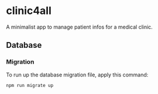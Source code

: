 # clinic4all
A minimalist app to manage patient infos for a medical clinic.

## Database
### Migration
To run up the database migration file, apply this command:

`npm run migrate up`
